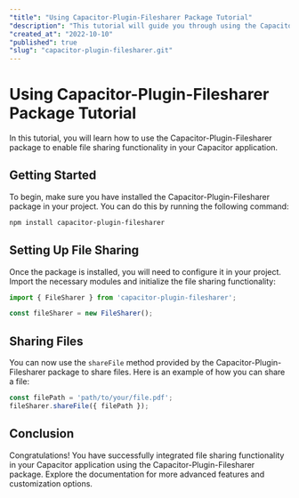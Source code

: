 ```yaml
---
"title": "Using Capacitor-Plugin-Filesharer Package Tutorial"
"description": "This tutorial will guide you through using the Capacitor-Plugin-Filesharer package to share files in your Capacitor application."
"created_at": "2022-10-10"
"published": true
"slug": "capacitor-plugin-filesharer.git"
---
```


# Using Capacitor-Plugin-Filesharer Package Tutorial

In this tutorial, you will learn how to use the Capacitor-Plugin-Filesharer package to enable file sharing functionality in your Capacitor application.

## Getting Started

To begin, make sure you have installed the Capacitor-Plugin-Filesharer package in your project. You can do this by running the following command:

```bash
npm install capacitor-plugin-filesharer
```

## Setting Up File Sharing

Once the package is installed, you will need to configure it in your project. Import the necessary modules and initialize the file sharing functionality:

```typescript
import { FileSharer } from 'capacitor-plugin-filesharer';

const fileSharer = new FileSharer();
```

## Sharing Files

You can now use the `shareFile` method provided by the Capacitor-Plugin-Filesharer package to share files. Here is an example of how you can share a file:

```typescript
const filePath = 'path/to/your/file.pdf';
fileSharer.shareFile({ filePath });
```

## Conclusion

Congratulations! You have successfully integrated file sharing functionality in your Capacitor application using the Capacitor-Plugin-Filesharer package. Explore the documentation for more advanced features and customization options.
```
